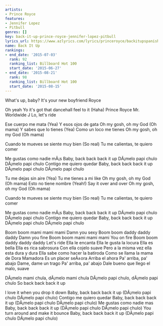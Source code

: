 ```yaml
---
artists:
- Prince Royce
features:
- Jennifer Lopez
- Pitbull
genres: []
key: back-it-up-prince-royce-jennifer-lopez-pitbull
lyrics_url: https://www.azlyrics.com/lyrics/princeroyce/backitupspanishversion.html
name: Back It Up
rankings:
- end_date: '2015-07-03'
  rank: 92
  ranking_list: Billboard Hot 100
  start_date: '2015-06-27'
- end_date: '2015-08-21'
  rank: 98
  ranking_list: Billboard Hot 100
  start_date: '2015-08-15'
---
```



What's up, baby?
It's your new boyfriend
Royce


Oh yeah
Yo it's got that dancehall feel to it (Haha)
Prince Royce
Mr. Worldwide
J Lo, let's ride


Ese cuerpo me mata (Yea)
Y esos ojos de gata
Oh my gosh, oh my God (Oh mama)
Y sabes que lo tienes (Yea)
Como un loco me tienes
Oh my gosh, oh my God (Oh mama)


Cuando te mueves se siente muy bien (So real)
Tu me calientas, te quiero comer


Me gustas como nadie mÃ¡s
Baby, back back back it up
DÃ¡melo papi chulo
DÃ¡melo papi chulo
Contigo me quiero quedar
Baby, back back back it up
DÃ¡melo papi chulo
DÃ¡melo papi chulo


Tu me dejas sin aire (Yea)
Tu me tienes a mi like
Oh my gosh, oh my God (Oh mama)
Esto no tiene nombre (Yeah!)
Say it over and over
Oh my gosh, oh my God (Oh mama)


Cuando te mueves se siente muy bien (So real)
Tu me calientas, te quiero comer


Me gustas como nadie mÃ¡s
Baby, back back back it up
DÃ¡melo papi chulo
DÃ¡melo papi chulo
Contigo me quiero quedar
Baby, back back back it up
DÃ¡melo papi chulo
DÃ¡melo papi chulo


Boom boom mami mami mami
Damn you sexy
Boom boom daddy daddy daddy
Damn you fine
Boom boom mami mami mami
You on fire
Boom boom daddy daddy daddy
Let's ride
Ella le encanta
Ella le gusta la locura
Ella es bella
Ella es rica sabrosura
Con ella cojelo suave
Pero a la misma vez ella esta dura y dura
Ella sabe como hacer la batiroda
Como se llama la mama de Dora
Mamadora
Es un placer seÃ±ora
Arriba el ahora
Pa' arriba, pa' abajo
Dame, dame un trago
Pa' arriba, pa' abajo
Dale bueno que llego el malo, suave


DÃ¡melo mami chula, dÃ¡melo mami chula
DÃ¡melo papi chulo, dÃ¡melo papi chulo
So back back back it up


I love it when you drop it down
Baby, back back back it up
(DÃ¡melo papi chulo
DÃ¡melo papi chulo)
Contigo me quiero quedar
Baby, back back back it up
(DÃ¡melo papi chulo
DÃ¡melo papi chulo)
Me gustas como nadie mas
Baby, back back back it up
(DÃ¡melo papi chulo
DÃ¡melo papi chulo)
You turn around and make it bounce
Baby, back back back it up
(DÃ¡melo papi chulo
DÃ¡melo papi chulo)




